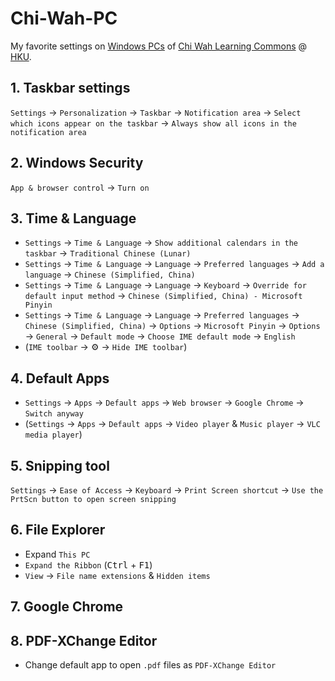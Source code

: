 # Chi-Wah-PC
My favorite settings on [Windows PCs](http://www.les.hku.hk/teaching-learning/learning-space/windows-pcs-in-the-learning-commons) of [Chi Wah Learning Commons](http://www.les.hku.hk/teaching-learning/learning-space/chi-wah-learning-commons) @ [HKU](https://hku.hk "The University of Hong Kong").

## 1. Taskbar settings
`Settings` -> `Personalization` -> `Taskbar` -> `Notification area` -> `Select which icons appear on the taskbar` -> `Always show all icons in the notification area`

## 2. Windows Security
`App & browser control` -> `Turn on`

## 3. Time & Language
- `Settings` -> `Time & Language` -> `Show additional calendars in the taskbar` -> `Traditional Chinese (Lunar)`
- `Settings` -> `Time & Language` -> `Language` -> `Preferred languages` -> `Add a language` -> `Chinese (Simplified, China)`
- `Settings` -> `Time & Language` -> `Language` -> `Keyboard` -> `Override for default input method` -> `Chinese (Simplified, China) - Microsoft Pinyin`
- `Settings` -> `Time & Language` -> `Language` -> `Preferred languages` -> `Chinese (Simplified, China)` -> `Options` -> `Microsoft Pinyin` -> `Options` -> `General` -> `Default mode` -> `Choose IME default mode` -> `English`
- (`IME toolbar` -> :gear: -> `Hide IME toolbar`)

## 4. Default Apps
- `Settings` -> `Apps` -> `Default apps` -> `Web browser` -> `Google Chrome` -> `Switch anyway`
- (`Settings` -> `Apps` -> `Default apps` -> `Video player` & `Music player` -> `VLC media player`)

## 5. Snipping tool
`Settings` -> `Ease of Access` -> `Keyboard` -> `Print Screen shortcut` -> `Use the PrtScn button to open screen snipping`

## 6. File Explorer
- Expand `This PC`
- `Expand the Ribbon` (<kbd>Ctrl</kbd> + <kbd>F1</kbd>)
- `View` -> `File name extensions` & `Hidden items`

## 7. Google Chrome

## 8. PDF-XChange Editor
- Change default app to open `.pdf` files as `PDF-XChange Editor`
